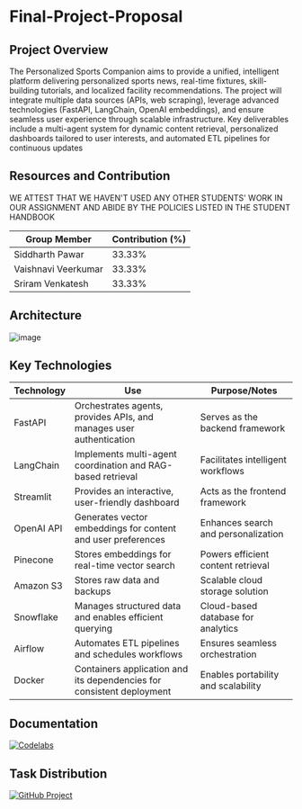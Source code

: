 # Final-Project-Proposal

## Project Overview

The Personalized Sports Companion aims to provide a unified, intelligent platform delivering personalized sports news, real-time fixtures, skill-building tutorials, and localized facility recommendations. The project will integrate multiple data sources (APIs, web scraping), leverage advanced technologies (FastAPI, LangChain, OpenAI embeddings), and ensure seamless user experience through scalable infrastructure. Key deliverables include a multi-agent system for dynamic content retrieval, personalized dashboards tailored to user interests, and automated ETL pipelines for continuous updates


## Resources and Contribution

WE ATTEST THAT WE HAVEN'T USED ANY OTHER STUDENTS' WORK IN OUR ASSIGNMENT AND ABIDE BY THE POLICIES LISTED IN THE STUDENT HANDBOOK

| Group Member        | Contribution (%) |
|---------------------|------------------|
| Siddharth Pawar     | 33.33%          |
| Vaishnavi Veerkumar | 33.33%          |
| Sriram Venkatesh    | 33.33%          |

## Architecture

![image](https://github.com/user-attachments/assets/bfde8390-c7b0-4804-908c-846e3e955043)



## Key Technologies

| Technology   | Use                                                                 | Purpose/Notes                          |
|--------------|---------------------------------------------------------------------|----------------------------------------|
| FastAPI      | Orchestrates agents, provides APIs, and manages user authentication| Serves as the backend framework        |
| LangChain    | Implements multi-agent coordination and RAG-based retrieval        | Facilitates intelligent workflows      |
| Streamlit    | Provides an interactive, user-friendly dashboard                   | Acts as the frontend framework         |
| OpenAI API   | Generates vector embeddings for content and user preferences       | Enhances search and personalization    |
| Pinecone     | Stores embeddings for real-time vector search                      | Powers efficient content retrieval     |
| Amazon S3    | Stores raw data and backups                                        | Scalable cloud storage solution        |
| Snowflake    | Manages structured data and enables efficient querying             | Cloud-based database for analytics     |
| Airflow      | Automates ETL pipelines and schedules workflows                    | Ensures seamless orchestration         |
| Docker       | Containers application and its dependencies for consistent deployment| Enables portability and scalability    |


## Documentation

[![Codelabs](https://img.shields.io/badge/Codelabs-blue?style=for-the-badge)](https://codelabs-preview.appspot.com/?file_id=1U6saEDp86R-1dxdUcGf5aLIEdRWdaiPcR5GXznLzBqA/edit?tab=t.0#5)

## Task Distribution

[![GitHub Project](https://img.shields.io/badge/GitHub-Project-brightgreen)](https://github.com/orgs/BigDataIA-Fall2024-TeamA4/projects/8)



